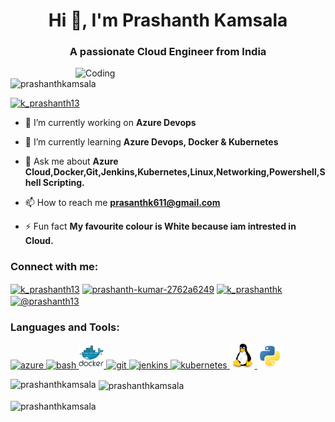 <h1 align="center">Hi 👋, I'm Prashanth Kamsala</h1>
<h3 align="center">A passionate Cloud Engineer from India</h3>
<img align="right" alt="Coding" width="400" src="https://media.giphy.com/media/xTk9ZZvJbApGt3vy3C/giphy.gif">


<p align="left"> <img src="https://komarev.com/ghpvc/?username=prashanthkamsala&label=Profile%20views&color=0e75b6&style=flat" alt="prashanthkamsala" /> </p>

<p align="left"> <a href="https://twitter.com/k_prashanth13" target="blank"><img src="https://img.shields.io/twitter/follow/k_prashanth13?logo=twitter&style=for-the-badge" alt="k_prashanth13" /></a> </p>

- 🔭 I’m currently working on **Azure Devops**

- 🌱 I’m currently learning **Azure Devops, Docker & Kubernetes**

- 💬 Ask me about **Azure Cloud,Docker,Git,Jenkins,Kubernetes,Linux,Networking,Powershell,Shell Scripting.**

- 📫 How to reach me **prasanthk611@gmail.com**

- ⚡ Fun fact **My favourite colour is White because iam intrested in Cloud.**

<h3 align="left">Connect with me:</h3>
<p align="left">
<a href="https://twitter.com/k_prashanth13" target="blank"><img align="center" src="https://raw.githubusercontent.com/rahuldkjain/github-profile-readme-generator/master/src/images/icons/Social/twitter.svg" alt="k_prashanth13" height="30" width="40" /></a>
<a href="https://linkedin.com/in/prashanth-kumar-2762a6249" target="blank"><img align="center" src="https://raw.githubusercontent.com/rahuldkjain/github-profile-readme-generator/master/src/images/icons/Social/linked-in-alt.svg" alt="prashanth-kumar-2762a6249" height="30" width="40" /></a>
<a href="https://instagram.com/k_prashanthk" target="blank"><img align="center" src="https://raw.githubusercontent.com/rahuldkjain/github-profile-readme-generator/master/src/images/icons/Social/instagram.svg" alt="k_prashanthk" height="30" width="40" /></a>
<a href="https://hashnode.com/@prashanth13" target="blank"><img align="center" src="https://raw.githubusercontent.com/rahuldkjain/github-profile-readme-generator/master/src/images/icons/Social/hashnode.svg" alt="@prashanth13" height="30" width="40" /></a>
</p>

<h3 align="left">Languages and Tools:</h3>
<p align="left"> <a href="https://azure.microsoft.com/en-in/" target="_blank" rel="noreferrer"> <img src="https://www.vectorlogo.zone/logos/microsoft_azure/microsoft_azure-icon.svg" alt="azure" width="40" height="40"/> </a> <a href="https://www.gnu.org/software/bash/" target="_blank" rel="noreferrer"> <img src="https://www.vectorlogo.zone/logos/gnu_bash/gnu_bash-icon.svg" alt="bash" width="40" height="40"/> </a> <a href="https://www.docker.com/" target="_blank" rel="noreferrer"> <img src="https://raw.githubusercontent.com/devicons/devicon/master/icons/docker/docker-original-wordmark.svg" alt="docker" width="40" height="40"/> </a> <a href="https://git-scm.com/" target="_blank" rel="noreferrer"> <img src="https://www.vectorlogo.zone/logos/git-scm/git-scm-icon.svg" alt="git" width="40" height="40"/> </a> <a href="https://www.jenkins.io" target="_blank" rel="noreferrer"> <img src="https://www.vectorlogo.zone/logos/jenkins/jenkins-icon.svg" alt="jenkins" width="40" height="40"/> </a> <a href="https://kubernetes.io" target="_blank" rel="noreferrer"> <img src="https://www.vectorlogo.zone/logos/kubernetes/kubernetes-icon.svg" alt="kubernetes" width="40" height="40"/> </a> <a href="https://www.linux.org/" target="_blank" rel="noreferrer"> <img src="https://raw.githubusercontent.com/devicons/devicon/master/icons/linux/linux-original.svg" alt="linux" width="40" height="40"/> </a> <a href="https://www.python.org" target="_blank" rel="noreferrer"> <img src="https://raw.githubusercontent.com/devicons/devicon/master/icons/python/python-original.svg" alt="python" width="40" height="40"/> </a> </p>

<p><img align="left" src="https://github-readme-stats.vercel.app/api/top-langs?username=prashanthkamsala&show_icons=true&locale=en&layout=compact" alt="prashanthkamsala" /></p>

<p>&nbsp;<img align="center" src="https://github-readme-stats.vercel.app/api?username=prashanthkamsala&show_icons=true&locale=en" alt="prashanthkamsala" /></p>

<p><img align="center" src="https://github-readme-streak-stats.herokuapp.com/?user=prashanthkamsala&" alt="prashanthkamsala" /></p>

